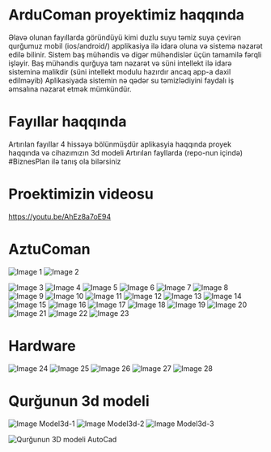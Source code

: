 # ArduComan proyektimiz haqqında

Əlavə olunan fayıllarda göründüyü kimi duzlu suyu təmiz suya çevirən qurğumuz mobil (ios/android/) applikasiya ilə idarə oluna və sistemə nəzarət edilə bilinir.
Sistem baş mühəndis və digər mühəndislər üçün tamamilə fərqli işləyir. Baş mühəndis qurğuya tam nəzarət və süni intellekt ilə idarə sisteminə malikdir (süni intellekt modulu hazırdır ancaq app-a daxil edilməyib) Aplikasiyada sistemin nə qədər su təmizlədiyini faydalı iş əmsalına nəzarət etmək mümkündür.

# Fayıllar haqqında
Artırılan fayıllar 4 hissəyə bölünmüşdür aplikasyia haqqında proyek haqqında və cihazımızın 3d modeli
Artırılan fayllarda (repo-nun içində) #BiznesPlan ilə tanış ola bilərsiniz

# Proektimizin videosu
https://youtu.be/AhEz8a7oE94
# AztuComan
![Image 1 ](https://github.com/aztucoman-az/aztucoman/blob/master/Screens/Screenshot_1593893443.png)
![Image 2 ](https://github.com/aztucoman-az/aztucoman/blob/master/Screens/Screenshot_1593893445.png)

![Image 3 ](https://github.com/aztucoman-az/aztucoman/blob/master/Screens/Screenshot_1593893446.png)
![Image 4 ](https://github.com/aztucoman-az/aztucoman/blob/master/Screens/Screenshot_1593893449.png)
![Image 5 ](https://github.com/aztucoman-az/aztucoman/blob/master/Screens/Screenshot_1593893450.png)
![Image 6 ](https://github.com/aztucoman-az/aztucoman/blob/master/Screens/Screenshot_1593893452.png)
![Image 7 ](https://github.com/aztucoman-az/aztucoman/blob/master/Screens/Screenshot_1593893453.png)
![Image 8 ](https://github.com/aztucoman-az/aztucoman/blob/master/Screens/Screenshot_1593893461.png)
![Image 9 ](https://github.com/aztucoman-az/aztucoman/blob/master/Screens/Screenshot_1593893462.png)
![Image 10 ](https://github.com/aztucoman-az/aztucoman/blob/master/Screens/Screenshot_1593893464.png)
![Image 11 ](https://github.com/aztucoman-az/aztucoman/blob/master/Screens/Screenshot_1593893466.png)
![Image 12 ](https://github.com/aztucoman-az/aztucoman/blob/master/Screens/Screenshot_1593893467.png)
![Image 13 ](https://github.com/aztucoman-az/aztucoman/blob/master/Screens/Screenshot_1593893468.png)
![Image 14 ](https://github.com/aztucoman-az/aztucoman/blob/master/Screens/Screenshot_1593893472.png)
![Image 15 ](https://github.com/aztucoman-az/aztucoman/blob/master/Screens/Screenshot_1593893476.png)
![Image 16 ](https://github.com/aztucoman-az/aztucoman/blob/master/Screens/Screenshot_1593893479.png)
![Image 17 ](https://github.com/aztucoman-az/aztucoman/blob/master/Screens/Screenshot_1593893483.png)
![Image 18 ](https://github.com/aztucoman-az/aztucoman/blob/master/Screens/Screenshot_1593893484.png)
![Image 19 ](https://github.com/aztucoman-az/aztucoman/blob/master/Screens/Screenshot_1593893485.png)
![Image 20 ](https://github.com/aztucoman-az/aztucoman/blob/master/Screens/Screenshot_1593893487.png)
![Image 21 ](https://github.com/aztucoman-az/aztucoman/blob/master/Screens/Screenshot_1593893490.png)
![Image 22 ](https://github.com/aztucoman-az/aztucoman/blob/master/Screens/Screenshot_1593893491.png)
![Image 23 ](https://github.com/aztucoman-az/aztucoman/blob/master/Screens/Screenshot_1593893495.png )


# Hardware
![Image 24 ](https://github.com/aztucoman-az/aztucoman/blob/master/Screens/39439097-c697-4be7-b29a-d22536df0183.jpg )
![Image 25 ](https://github.com/aztucoman-az/aztucoman/blob/master/Screens/74ec7a33-8334-49c9-b5d5-3de86c6b0aa5.jpg )
![Image 26 ](https://github.com/aztucoman-az/aztucoman/blob/master/Screens/944b7361-56c4-432c-a5e7-b2c146d7ce2f.jpg )
![Image 27 ](https://github.com/aztucoman-az/aztucoman/blob/master/Screens/944b7361-56c4-432c-a5e7-b2c146d7ce2f.jpg )
![Image 28 ](https://github.com/aztucoman-az/aztucoman/blob/master/Screens/94e37157-869c-4593-9508-94b80f70af83.jpg)






# Qurğunun 3d modeli

![Image Model3d-1 ](https://github.com/aztucoman-az/aztucoman/blob/master/Screens/Drawing1-Temp0001.png)
![Image Model3d-2 ](https://github.com/aztucoman-az/aztucoman/blob/master/Screens/Drawing1-Temp0005.png)
![Image Model3d-3 ](https://github.com/aztucoman-az/aztucoman/blob/master/Screens/Drawing1-Temp0006.png)

![Qurğunun 3D modeli AutoCad ](https://github.com/aztucoman-az/aztucoman/blob/master/Screens/project.dwg )











